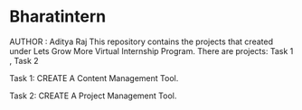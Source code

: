 # Bharatintern
AUTHOR : Aditya Raj This repository contains the projects that created under Lets Grow More Virtual Internship Program. There are projects: Task 1 , Task 2 

Task 1: CREATE A Content Management Tool.

Task 2: CREATE A Project Management Tool.
